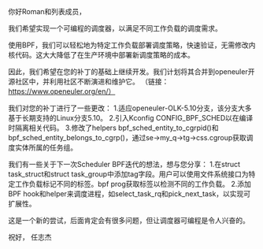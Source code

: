 你好Roman和列表成员，

我们希望实现一个可编程的调度器，以满足不同工作负载的调度需求。

使用BPF，我们可以轻松地为特定工作负载部署调度策略，快速验证，无需修改内核代码。这大大降低了在生产环境中部署新调度策略的成本。

因此，我们希望在您的补丁的基础上继续开发。我们计划将其合并到openeuler开源社区中，并利用社区不断演进和维护它。
（链接：https://www.openeuler.org/en/）

我们对您的补丁进行了一些更改：
1.适应openeuler-OLK-5.10分支，该分支大多基于长期支持的Linux分支5.10。
2.引入Kconfig CONFIG_BPF_SCHED以在编译时隔离相关代码。
3.修改了helpers bpf_sched_entity_to_cgrpid()和bpf_sched_entity_belongs_to_cgrp()，通过se->my_q->tg->css.cgroup获取调度实体所属的任务组。

我们有一些关于下一次Scheduler BPF迭代的想法，想与您分享：
1.在struct task_struct和struct task_group中添加tag字段。用户可以使用文件系统接口为特定工作负载标记不同的标签。bpf prog获取标签以检测不同的工作负载。
2.添加BPF hook和helper来调度进程，如select_task_rq和pick_next_task，以实现可扩展性。

这是一个新的尝试，后面肯定会有很多问题，但让调度器可编程是令人兴奋的。

祝好，
任志杰
